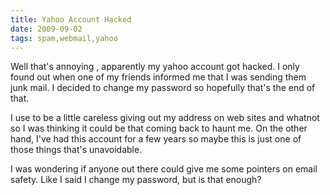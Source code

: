 ```yaml
---
title: Yahoo Account Hacked
date: 2009-09-02
tags: spam,webmail,yahoo
---
```

Well that's annoying , apparently my yahoo account got hacked. I only found out when one of my friends informed me that I was sending them junk mail. I decided to change my password so hopefully that's the end of that.

I use to be a little careless giving out my address on web sites and whatnot so I was thinking it could be that coming back to haunt me. On the other hand, I've had this account for a few years so maybe this is just one of those things that's unavoidable.

I was wondering if anyone out there could give me some pointers on email safety. Like I said I change my password, but is that enough?

